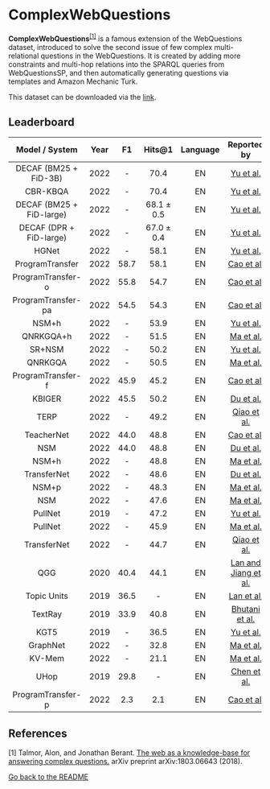 # ComplexWebQuestions 

**ComplexWebQuestions**<sup>[[1]](#myfootnote1)</sup> is a famous extension of the WebQuestions dataset, introduced to solve the second issue of few complex multi-relational questions in the WebQuestions. 
It is created by adding more constraints and multi-hop relations into the SPARQL queries from WebQuestionsSP, and then automatically generating questions via templates and Amazon Mechanic Turk.

This dataset can be downloaded via the [link](https://www.dropbox.com/sh/7pkwkrfnwqhsnpo/AACuu4v3YNkhirzBOeeaHYala). 

## Leaderboard 


|         Model / System          | Year |  F1  |   Hits@1   | Language |                                 Reported by                                 |
|:-------------------------------:|:----:|:----:|:----------:|:--------:|:---------------------------------------------------------------------------:|
|      DECAF (BM25 + FiD-3B)      | 2022 |  -   |    70.4    |    EN    |              [Yu et al.](https://arxiv.org/pdf/2210.00063.pdf)              |
|            CBR-KBQA             | 2022 |  -   |    70.4    |    EN    |              [Yu et al.](https://arxiv.org/pdf/2210.00063.pdf)              |
|    DECAF (BM25 + FiD-large)     | 2022 |  -   | 68.1 ± 0.5 |    EN    |              [Yu et al.](https://arxiv.org/pdf/2210.00063.pdf)              |
|     DECAF (DPR + FiD-large)     | 2022 |  -   | 67.0 ± 0.4 |    EN    |              [Yu et al.](https://arxiv.org/pdf/2210.00063.pdf)              |
|              HGNet              | 2022 |  -   |    58.1    |    EN    |              [Yu et al.](https://arxiv.org/pdf/2210.00063.pdf)              |
|         ProgramTransfer         | 2022 | 58.7 |    58.1    |    EN    |        [Cao et al.](https://aclanthology.org/2022.acl-long.559.pdf)         |
|        ProgramTransfer-o        | 2022 | 55.8 |    54.7    |    EN    |        [Cao et al.](https://aclanthology.org/2022.acl-long.559.pdf)         |
|       ProgramTransfer-pa        | 2022 | 54.5 |    54.3    |    EN    |        [Cao et al.](https://aclanthology.org/2022.acl-long.559.pdf)         |
|              NSM+h              | 2022 |  -   |    53.9    |    EN    |              [Yu et al.](https://arxiv.org/pdf/2210.00063.pdf)              |
|            QNRKGQA+h            | 2022 |  -   |    51.5    |    EN    | [Ma et al.](https://link.springer.com/chapter/10.1007/978-3-031-10983-6_11) |
|             SR+NSM              | 2022 |  -   |    50.2    |    EN    |              [Yu et al.](https://arxiv.org/pdf/2210.00063.pdf)              |
|             QNRKGQA             | 2022 |  -   |    50.5    |    EN    | [Ma et al.](https://link.springer.com/chapter/10.1007/978-3-031-10983-6_11) |
|        ProgramTransfer-f        | 2022 | 45.9 |    45.2    |    EN    |        [Cao et al.](https://aclanthology.org/2022.acl-long.559.pdf)         |
|             KBIGER              | 2022 | 45.5 |    50.2    |    EN    |              [Du et al.](https://arxiv.org/pdf/2209.03005.pdf)              |
|              TERP               | 2022 |  -   |    49.2    |    EN    | [Qiao et al.](https://aclanthology.org/2022.coling-1.156.pdf)  |
|           TeacherNet            | 2022 | 44.0 |    48.8    |    EN    |        [Cao et al.](https://aclanthology.org/2022.acl-long.559.pdf)         |
|               NSM               | 2022 | 44.0 |    48.8    |    EN    |              [Du et al.](https://arxiv.org/pdf/2209.03005.pdf)              |
|              NSM+h              | 2022 |  -   |    48.8    |    EN    | [Ma et al.](https://link.springer.com/chapter/10.1007/978-3-031-10983-6_11) |
|           TransferNet           | 2022 |  -   |    48.6    |    EN    |              [Du et al.](https://arxiv.org/pdf/2209.03005.pdf)              |
|              NSM+p              | 2022 |  -   |    48.3    |    EN    | [Ma et al.](https://link.springer.com/chapter/10.1007/978-3-031-10983-6_11) |
|               NSM               | 2022 |  -   |    47.6    |    EN    | [Ma et al.](https://link.springer.com/chapter/10.1007/978-3-031-10983-6_11) |
|             PullNet             | 2019 |  -   |    47.2    |    EN    |              [Yu et al.](https://arxiv.org/pdf/2210.00063.pdf)              |
|             PullNet             | 2022 |  -   |    45.9    |    EN    | [Ma et al.](https://link.springer.com/chapter/10.1007/978-3-031-10983-6_11) |
|            TransferNet             | 2022 |  -   |    44.7    |    EN    | [Qiao et al.](https://aclanthology.org/2022.coling-1.156.pdf)  |
|               QGG               | 2020 | 40.4 |    44.1    |    EN    |    [Lan and Jiang et al.](https://aclanthology.org/2020.acl-main.91.pdf)    |
|           Topic Units           | 2019 | 36.5 |     -      |    EN    |        [Lan et al.](https://www.ijcai.org/proceedings/2019/0701.pdf)        |
|             TextRay             | 2019 | 33.9 |    40.8    |    EN    |      [Bhutani et al.](https://dl.acm.org/doi/10.1145/3357384.3358033)       |
|              KGT5               | 2019 |  -   |    36.5    |    EN    |              [Yu et al.](https://arxiv.org/pdf/2210.00063.pdf)              |
|            GraphNet             | 2022 |  -   |    32.8    |    EN    | [Ma et al.](https://link.springer.com/chapter/10.1007/978-3-031-10983-6_11) |
|             KV-Mem              | 2022 |  -   |    21.1    |    EN    | [Ma et al.](https://link.springer.com/chapter/10.1007/978-3-031-10983-6_11) |
|              UHop               | 2019 | 29.8 |     -      |    EN    |             [Chen et al.](https://arxiv.org/pdf/1904.01246.pdf)             |
|        ProgramTransfer-p        | 2022 | 2.3  |    2.1     |    EN    |        [Cao et al.](https://aclanthology.org/2022.acl-long.559.pdf)         |


## References
<a name="myfootnote1">[1]</a> Talmor, Alon, and Jonathan Berant. [The web as a knowledge-base for answering complex questions.](https://arxiv.org/abs/1803.06643) arXiv preprint arXiv:1803.06643 (2018).

[Go back to the README](../README.md)
